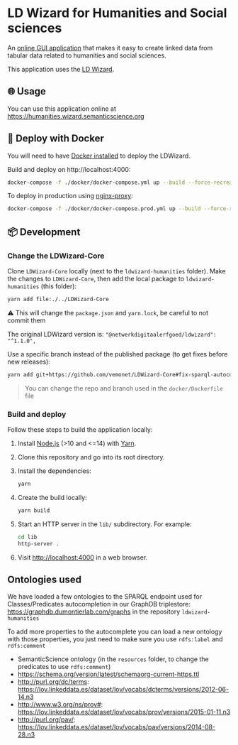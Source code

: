 # LD Wizard for Humanities and Social sciences

An [online GUI application](https://ldwizard.netwerkdigitaalerfgoed.nl) that makes it easy to create linked data from tabular data
related to humanities and social sciences.

This application uses the [LD Wizard](https://github.com/netwerk-digitaal-erfgoed/LDWizard).

## 🌐 Usage

You can use this application online at https://humanities.wizard.semanticscience.org

## 🐳 Deploy with Docker 

You will need to have [Docker installed](https://docs.docker.com/get-docker/) to deploy the LDWizard.

Build and deploy on http://localhost:4000:

```bash
docker-compose -f ./docker/docker-compose.yml up --build --force-recreate
```

To deploy in production using [nginx-proxy](https://github.com/nginx-proxy/nginx-proxy):

```bash
docker-compose -f ./docker/docker-compose.prod.yml up --build --force-recreate
```

## 📦️ Development

### Change the LDWizard-Core

Clone `LDWizard-Core` locally (next to the `ldwizard-humanities` folder). Make the changes to `LDWizard-Core`, then add the local package to `ldwizard-humanities` (this folder):

```bash
yarn add file:./../LDWizard-Core
```

⚠️ This will change the `package.json` and `yarn.lock`, be careful to not commit them

The original LDWizard version is: `"@netwerkdigitaalerfgoed/ldwizard": "^1.1.0",`

Use a specific branch instead of the published package (to get fixes before new releases):

```bash
yarn add git+https://github.com/vemonet/LDWizard-Core#fix-sparql-autocomplete
```

> You can change the repo and branch used in the `docker/Dockerfile` file

### Build and deploy

Follow these steps to build the application locally:

1. Install [Node.js](https://nodejs.org) (>10 and <=14) with [Yarn](https://yarnpkg.com).

2. Clone this repository and go into its root directory.

3. Install the dependencies:

   ```sh
   yarn
   ```

4. Create the build locally:

   ```sh
   yarn build
   ```

5. Start an HTTP server in the `lib/` subdirectory.  For example:

   ```sh
   cd lib
   http-server .
   ```

6. Visit <http://localhost:4000> in a web browser.

## Ontologies used

We have loaded a few ontologies to the SPARQL endpoint used for Classes/Predicates autocompletion in our GraphDB triplestore: https://graphdb.dumontierlab.com/graphs in the repository `ldwizard-humanities`

To add more properties to the autocomplete you can load a new ontology with those properties, you just need to make sure you use `rdfs:label` and `rdfs:comment`

* SemanticScience ontology (in the `resources` folder, to change the predicates to use `rdfs:comment`)
* https://schema.org/version/latest/schemaorg-current-https.ttl
* http://purl.org/dc/terms: https://lov.linkeddata.es/dataset/lov/vocabs/dcterms/versions/2012-06-14.n3
* http://www.w3.org/ns/prov#: https://lov.linkeddata.es/dataset/lov/vocabs/prov/versions/2015-01-11.n3
* http://purl.org/pav/: https://lov.linkeddata.es/dataset/lov/vocabs/pav/versions/2014-08-28.n3

